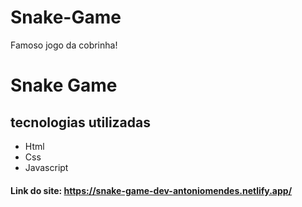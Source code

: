 # Snake-Game
Famoso jogo da cobrinha!
<h1>Snake Game</h1>
<h2>tecnologias utilizadas</h2>
<ul>
    <li>Html</li>
    <li>Css</li>
    <li>Javascript</li>
</ul>
<h4>Link do site: <a href="https://snake-game-dev-antoniomendes.netlify.app/" target="_blank">https://snake-game-dev-antoniomendes.netlify.app/</a></h4>

